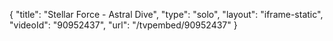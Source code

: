 {
    "title": "Stellar Force - Astral Dive",
    "type": "solo",
    "layout": "iframe-static",
    "videoId": "90952437",
    "url": "\/tvpembed\/90952437"
}